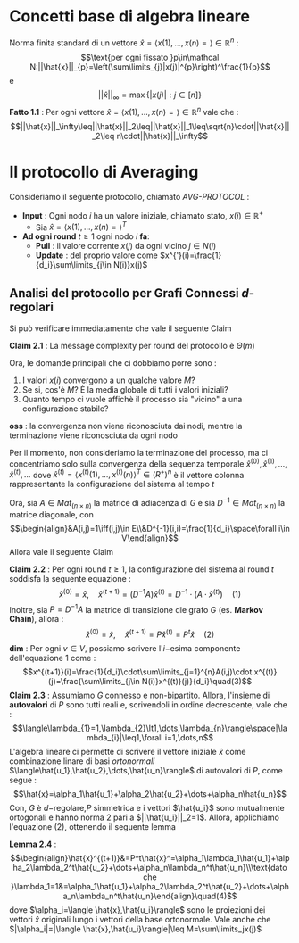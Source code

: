 # Concetti base di algebra lineare

Norma finita standard di un vettore $\hat{x}=\langle x(1),\dots,x(n)=\rangle\in\mathbb R^n$ : 
$$\text{per ogni fissato }p\in\mathcal N:||\hat{x}||_{p}=\left(\sum\limits_{j}|x(j)|^{p}\right)^\frac{1}{p}$$
e $$||\hat{x}||_\infty=\max\{|x(j)|:j\in[n]\}$$
**Fatto 1.1** : Per ogni vettore $\hat{x}=\langle x(1),\dots,x(n)=\rangle\in\mathbb R^n$ vale che : $$||\hat{x}||_\infty\leq||\hat{x}||_2\leq||\hat{x}||_1\leq\sqrt{n}\cdot||\hat{x}||_2\leq n\cdot||\hat{x}||_\infty$$
# Il protocollo di Averaging

Consideriamo il seguente protocollo, chiamato *AVG-PROTOCOL* : 
- **Input** : Ogni nodo $i$ ha un valore iniziale, chiamato stato, $x(i)\in\mathbb R^{+}$
	- Sia $\hat{x}=\langle x(1),\dots,x(n)=\rangle^T$
- **Ad ogni round** $t\geq1$ ogni nodo $i$ **fa**:
	- **Pull** : il valore corrente $x(j)$ da ogni vicino $j\in N(i)$
	- **Update** : del proprio valore come $x^{'}(i)=\frac{1}{d_i}\sum\limits_{j\in N(i)}x(j)$

## Analisi del protocollo per Grafi Connessi $d$-regolari

Si può verificare immediatamente che vale il seguente Claim

**Claim 2.1** : La message complexity per round del protocollo è $\Theta(m)$

Ora, le domande principali che ci dobbiamo porre sono : 
1. I valori $x(i)$ convergono a un qualche valore $M$?
2. Se si, cos'è $M$? È la media globale di tutti i valori iniziali?
3. Quanto tempo ci vuole affichè il processo sia "vicino" a una configurazione stabile?

**oss** : la convergenza non viene riconosciuta dai nodi, mentre la terminazione viene riconosciuta da ogni nodo

Per il momento, non consideriamo la terminazione del processo, ma ci concentriamo solo sulla convergenza della sequenza temporale $\hat{x}^{(0)},\hat{x}^{(1)},\dots,\hat{x}^{(t)},\dots$ dove $\hat{x}^{(t)}=\langle x^{(t)}(1),\dots,x^{(t)}(n)\rangle^{T}\in\mathcal (R^+)^n$ è il vettore colonna rappresentante la configurazione del sistema al tempo $t$

Ora, sia $A\in Mat_{(n\times n)}$ la matrice di adiacenza di $G$ e sia $D^{-1}\in Mat_{(n\times n)}$ la matrice diagonale, con $$\begin{align}&A(i,j)=1\iff(i,j)\in E\\&D^{-1}(i,i)=\frac{1}{d_i}\space\forall i\in V\end{align}$$
Allora vale il seguente Claim

**Claim 2.2** : Per ogni round $t\geq1$, la configurazione del sistema al round $t$ soddisfa la seguente equazione : $$\hat{x}^{(0)}=\hat{x},\quad\hat{x}^{(t+1)}=(D^{-1}A)\hat{x}^{(t)}=D^{-1}\cdot(A\cdot\hat{x}^{(t)})\quad(1)$$
Inoltre, sia $P=D^{-1}A$ la matrice di transizione dle grafo $G$ (es. **Markov Chain**), allora : $$\hat{x}^{(0)}=\hat{x},\quad\hat{x}^{(t+1)}=P\hat{x}^{(t)}=P^t\hat{x}\quad(2)$$
**dim** : Per ogni $v\in V$, possiamo scrivere l'$i-$esima componente dell'equazione $1$ come : 
$$x^{(t+1)}(i)=\frac{1}{d_i}\cdot\sum\limits_{j=1}^{n}A(i,j)\cdot x^{(t)}(j)=\frac{\sum\limits_{j\in N(i)}x^{(t)}(j)}{d_i}\quad(3)$$
**Claim 2.3** : Assumiamo $G$ connesso e non-bipartito. Allora, l'insieme di **autovalori** di $P$ sono tutti reali e, scrivendoli in ordine decrescente, vale che : 
$$\langle\lambda_{1}=1,\lambda_{2}\lt1,\dots,\lambda_{n}\rangle\space|\lambda_{i}|\leq1,\forall i=1,\dots,n$$
L'algebra lineare ci permette di scrivere il vettore iniziale $\hat{x}$ come combinazione linare di basi *ortonormali* $\langle\hat{u_1},\hat{u_2},\dots,\hat{u_n}\rangle$ di autovalori di $P$, come segue : 
$$\hat{x}=\alpha_1\hat{u_1}+\alpha_2\hat{u_2}+\dots+\alpha_n\hat{u_n}$$
Con, $G$ è $d-$regolare,$P$ simmetrica e i vettori $\hat{u_i}$ sono mutualmente ortogonali e hanno norma $2$ pari a $||\hat{u_i}||_2=1$. Allora, applichiamo l'equazione $(2)$, ottenendo il seguente lemma

**Lemma 2.4** :
$$\begin{align}\hat{x}^{(t+1)}&=P^t\hat{x}^=\alpha_1\lambda_1\hat{u_1}+\alpha_2\lambda_2^t\hat{u_2}+\dots+\alpha_n\lambda_n^t\hat{u_n}\\\text{dato che }\lambda_1=1&=\alpha_1\hat{u_1}+\alpha_2\lambda_2^t\hat{u_2}+\dots+\alpha_n\lambda_n^t\hat{u_n}\end{align}\quad(4)$$
dove $\alpha_i=\langle \hat{x},\hat{u_i}\rangle$ sono le proiezioni dei vettori $\hat{x}$ originali lungo i vettori della base ortonormale. Vale anche che $|\alpha_i|=|\langle \hat{x},\hat{u_i}\rangle|\leq M=\sum\limits_jx(j)$



